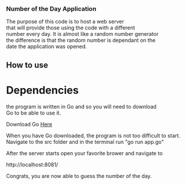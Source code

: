 ### Number of the Day Application

The purpose of this code is to host a web server  
that will provide those using the code with a different  
number every day. It is almost like a random number generator  
the difference is that the random number is dependant on the  
date the application was opened.
  
## How to use

# Dependencies 
the program is written in Go and so you will need to download  
Go to be able to use it.

Download Go [Here](https://go.dev/dl/)

When you have Go downloaded, the program is not too difficult to start.
Navigate to the src folder and in the terminal run "go run app.go"

After the server starts open your favorite brower and navigate to

http://localhost:8081/

Congrats, you are now able to guess the number of the day. 
